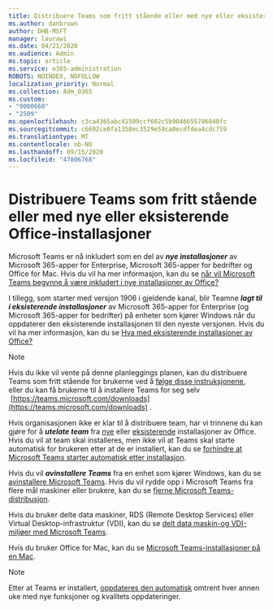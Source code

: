 ```yaml
---
title: Distribuere Teams som fritt stående eller med nye eller eksisterende Office-installasjoner
ms.author: danbrown
author: DHB-MSFT
manager: laurawi
ms.date: 04/21/2020
ms.audience: Admin
ms.topic: article
ms.service: o365-administration
ROBOTS: NOINDEX, NOFOLLOW
localization_priority: Normal
ms.collection: Adm_O365
ms.custom:
- "9000660"
- "2509"
ms.openlocfilehash: c3ca4365abc41509ccf602c5b9046655706840fc
ms.sourcegitcommit: c6692ce0fa1358ec3529e59ca0ecdfdea4cdc759
ms.translationtype: MT
ms.contentlocale: nb-NO
ms.lasthandoff: 09/15/2020
ms.locfileid: "47806768"
---
```

# <a name="deploying-teams-as-standalone-or-with-new-or-existing-office-installations"></a>Distribuere Teams som fritt stående eller med nye eller eksisterende Office-installasjoner

Microsoft Teams er nå inkludert som en del av ***nye installasjoner*** av Microsoft 365-apper for Enterprise, Microsoft 365-apper for bedrifter og Office for Mac. Hvis du vil ha mer informasjon, kan du se [når vil Microsoft Teams begynne å være inkludert i nye installasjoner av Office?](https://docs.microsoft.com/deployoffice/teams-install#when-will-microsoft-teams-start-being-included-with-new-installations-of-microsoft-365-apps)

I tillegg, som starter med versjon 1906 i gjeldende kanal, blir Teamne ***lagt til i eksisterende installasjoner*** av Microsoft 365-apper for Enterprise (og Microsoft 365-apper for bedrifter) på enheter som kjører Windows når du oppdaterer den eksisterende installasjonen til den nyeste versjonen. Hvis du vil ha mer informasjon, kan du se [Hva med eksisterende installasjoner av Office?](https://docs.microsoft.com/deployoffice/teams-install#what-about-existing-installations-of-microsoft-365-apps)

> [!NOTE]
> Hvis du ikke vil vente på denne planleggings planen, kan du distribuere Teams som fritt stående for brukerne ved å [følge disse instruksjonene](https://docs.microsoft.com/MicrosoftTeams/msi-deployment),   eller du kan få brukerne til å installere Teams for seg selv  [https://teams.microsoft.com/downloads](https://teams.microsoft.com/downloads) .

Hvis organisasjonen ikke er klar til å distribuere team, har vi trinnene du kan gjøre for å ***utelate team*** fra [nye](https://docs.microsoft.com/deployoffice/teams-install#how-to-exclude-microsoft-teams-from-new-installations-of-microsoft-365-apps) eller [eksisterende](https://docs.microsoft.com/deployoffice/teams-install#use-group-policy-to-control-the-installation-of-microsoft-teams) installasjoner av Office. Hvis du vil at team skal installeres, men ikke vil at Teams skal starte automatisk for brukeren etter at de er installert, kan du se [forhindre at Microsoft Teams starter automatisk etter installasjon](https://docs.microsoft.com/deployoffice/teams-install#use-group-policy-to-prevent-microsoft-teams-from-starting-automatically-after-installation).

Hvis du vil ***avinstallere Teams*** fra en enhet som kjører Windows, kan du se [avinstallere Microsoft Teams](https://support.office.com/article/3b159754-3c26-4952-abe7-57d27f5f4c81). Hvis du vil rydde opp i Microsoft Teams fra flere mål maskiner eller brukere, kan du se [fjerne Microsoft Teams-distribusjon](https://docs.microsoft.com/microsoftteams/scripts/powershell-script-teams-deployment-clean-up).

Hvis du bruker delte data maskiner, RDS (Remote Desktop Services) eller Virtual Desktop-infrastruktur (VDI), kan du se [delt data maskin-og VDI-miljøer med Microsoft Teams](https://docs.microsoft.com/deployoffice/teams-install#shared-computer-and-vdi-environments-with-microsoft-teams).

Hvis du bruker Office for Mac, kan du se [Microsoft Teams-installasjoner på en Mac](https://docs.microsoft.com/deployoffice/teams-install#microsoft-teams-installations-on-a-mac).

> [!NOTE]
> Etter at Teams er installert, [oppdateres den automatisk](https://docs.microsoft.com/deployoffice/teams-install#feature-and-quality-updates-for-microsoft-teams) omtrent hver annen uke med nye funksjoner og kvalitets oppdateringer. 